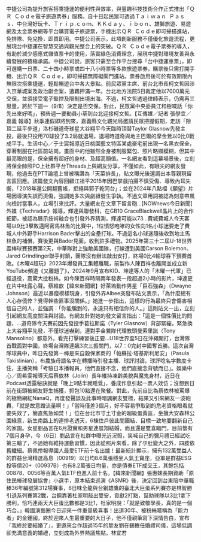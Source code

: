 中捷公司為提升旅客搭乘捷運的便利性與效率，與豐趣科技技術合作正式推出「ＱＲ  Ｃｏｄｅ電子旅遊票券」服務。自十日起民眾可透過Ｔａｉｗａｎ  Ｐａｓｓ、中台灣好玩卡、Ｔｒｉｐ.ｃｏｍ、ＫＫｄａｙ、ｉｂｏｎ、雄獅旅遊、易遊網及太金票券網等平台購買電子旅遊票，手機出示ＱＲ  Ｃｏｄｅ即可掃描進站，免排隊、免兌換，即買即用。中捷公司表示，此項創新服務不僅優化旅遊流程，更展現台中捷運在智慧交通與觀光整合上的突破。ＱＲ  Ｃｏｄｅ電子票券的導入，有助於減少感應式儲值票卡的使用，落實綠色消費理念，展現中捷對環境友善與永續發展的積極承諾。中捷公司說，旅客只需至合作平台搜尋「台中捷運車票」，即可選購一日票、二十四小時票或四十八小時票等多款旅遊票券，購票後只需打開手機、出示ＱＲ  Ｃｏｄｅ，即可掃描無障礙閘門進站。票券啟用後可於有效期限內無限次搭乘捷運，輕鬆暢遊台中各大景點。前民眾黨主席、前台北市長柯文哲因涉入京華城案及政治獻金案，遭羈押滿一年。台北地方法院5日裁定他以7000萬元交保，並須接受電子監控及限制出境出海。不過，柯文哲透過律師表示，仍需再三思量，將於下週一（9/8）決定是否交保。對此，民眾黨中央委員江和樹喊話「你先出來好嗎」，預告週一要動員小草到台北迎接柯文哲。【互傳媒／記者 張學宜／嘉義 報導】秋季連假即將到來，嘉義縣文化觀光局邀請民眾把握假期，走訪「隙頂二延平步道」洛杉磯道奇球星大谷翔平今天臨時頂替Taylor Glasnow先發主投，最後只投用70球投了3.2局就退場，退場時道奇與地主巴爾的摩金鶯以0比0戰成平手。生活中心／于士宸報導近日桃園藝文特區某處豪宅前出現一名黑衣保全，穿著制服在社區前站崗，畫面中的他雖然全身被制服緊包、照片略顯模糊，但其中最亮眼的是，保全擁有超好的身材、及超高顏值。一名網友看到這幕場景後，立刻將保全帥照PO上社群平台Threads上與網友分享，不僅如此，有眼尖的網友發現，他過去在PTT論壇上曾被稱讚為「天菜排長」，貼文曝光後還調出本尊親現留言區回應。該篇發文內容回顧江祖平2015年因巴掌戲拍攝不慎受傷、導致內耳失衡，「2018年還公開翻舊帳，拒絕與郭子乾同台」；並在2024年八點檔《願望》片場因導演失誤而燙傷，強調她多次與劇組發生爭執。不過文章用詞被認為刻意帶風向檢討當事人，立場引來批評。大量網友在文章下留言砲...[NOWnews今日新聞]外媒《Techradar》報導，輝達與聯發科，在GB10 GraceBlackwell晶片上的合作細節，被認為展示技術融合也引發外界猜測，輝達可能以73...費城費城人今天客場以9比3擊敗邁阿密馬林魚的比賽中，1位憤怒咆哮的女性向1名小球迷要走了費城人中外野手Harrison Bader擊出的全壘打球。不過這名小球迷隨後收到地主馬林魚的補償，賽後更與Bader見面，收到許多禮物。2025年第三十二屆U-18世界盃棒球賽預賽第2天，中華隊對上強敵美國隊，打線遭到美國Carson Bolemon、Jared Grindlinger聯手封鎖，團隊沒有辦法敲出安打，終場0比4輸球吞下預賽首敗。《木曜4超玩》2023年爆發員工集體離職，前製作人陳百祥也離開並成立新YouTube頻道《又離題了》，2024年9月宣布KID、坤達等人的「木曜一代軍」已經退役，震驚大批粉絲。如今陳百祥時隔兩年發表一段超過2小時的影片，坤達更在片中吐露心聲。蔡維歆【緯來新聞網】好萊塢動作男星「巨石強森」（Dwayne Johnson）最近以暴瘦模樣現身，引發外界Albee突發布貼文表示，「為什麼總有人心存僥倖？覺得幹些匪事沒關係。」她進一步指出，這樣的行為最終只會傷害相信自己的人，並強調：「你能騙到的，永遠只有相信你的人。」這則貼文一出，立刻引起網友高度關注與討論。有網友針對她的發文留言指出：「這是一個性價比的問題，...道奇隊今天賽前因先發投手葛拉斯諾（Tyler Glasnow）背部緊繃，緊急換上大谷翔平先發，不僅球迷嚇到，連對手金鶯隊代理教頭曼索里諾（Tony Mansolino）都意外，看完打擊練習後正要...U18世界盃5日在沖繩開打，台灣隊首戰面對中國，終場台灣隊連飆3次三振關門，以7：0完封中國奪首勝。這次台灣隊球員中，昨日先發第一棒是來自穀保家商的「帕蘇拉‧塔基斯利尼安」（Pasula Takislinian），布農族母語名字在轉播時引發主播、球評討論，球評唸名字數度卡住，主播笑稱「考驗日本播報員，他們直接不念，他們直接念背號而已」。娛樂中心／周希雯報導天后蔡依林（Jolin）長年維持凍齡美貌與魔鬼身材，近日在Podcast透露秘訣就是「晚上9點半就睡覺」，養成作息引起一票人效仿；沒想到日前在街頭被網友野生捕獲，抓包10點還在聚餐。對此，先前自比為蔡依林被罵爆的極簡網紅NanaQ，再度發聲談及此事時暗諷網友雙標，結果又引來網友一波砲轟，「就是故意蹭流量啊！」「當時僅差3個月，好不容易爭取到的危老資格眼看就要失效了，簡直焦急如焚！」位在台北市寸土寸金的超級蛋黃區，坐擁大安森林公園綠意，新生南路上的連排老透天，6棟住戶彼此間團結、目標一致地要翻新自己的家園。女星劉品言在6月證實和男星連晨翔結婚，而且還是雙喜臨門，目前懷有7個月身孕，今（6日）劉品言在社群中曝光近況照，笑喊自己的彌月禮已經試吃第三輪了，不過她有維持運動習慣，因此從照片來看，除了孕肚變大之外，四肢依舊纖細。蔡佩伶報導國人最愛ETF前十名出爐！最新統計顯示，擁有132萬受益人的群益台灣精選高息（00919）以日均8.6萬張穩坐人氣王寶座，亞軍是群益ESG投等債20+（00937B）也有8.2萬張日均量，亦是債券ETF成交王，其餘包括00878、0056等百萬人氣ETF也進入前十名。【緯來新聞網】張惠妹長期資助「原住民棒球發展協會」小選手，原本結束巡演《ASMR》後，決定回到台東陪中華職棒36年編號第312場賽事，6日味全龍與台鋼雄鷹的臺北大巨蛋系列賽亦是林智勝引退系列賽第2戰，台鋼靠著杜家明敲出雙安，貢獻2打點，幫助球隊以3比1拿下勝利，恰巧連兩天大巨蛋比數都是3比1，杜家明說：「就是致敬學長，真的是一個巧合。」韓國演藝圈今日迎來一件重量級喜事！出道30年、被粉絲暱稱為「能力者」的金鍾國，終於迎來人生最重要的大日子，他不僅親筆寫下深情告白，宣布「我終於要結婚了」，更邀來合作超過15年的摯友劉在錫擔任婚禮司儀，這場低調卻充滿意義的婚禮，立刻成為外界熱議焦點。林宜君